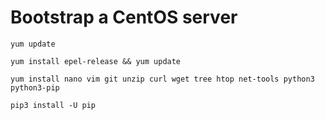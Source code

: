 # Bootstrap a CentOS server

```
yum update

yum install epel-release && yum update

yum install nano vim git unzip curl wget tree htop net-tools python3 python3-pip

pip3 install -U pip
```
